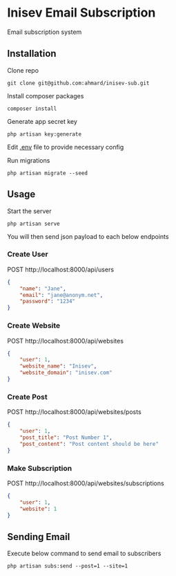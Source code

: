 # Inisev Email Subscription
Email subscription system 

## Installation
Clone repo
```
git clone git@github.com:ahmard/inisev-sub.git
```
Install composer packages
```
composer install
```
Generate app secret key
```
php artisan key:generate
```
Edit [.env](.env) file to provide necessary config


Run migrations
```
php artisan migrate --seed
```

## Usage
Start the server
```
php artisan serve
```

You will then send json payload to each below endpoints

### Create User
POST http://localhost:8000/api/users
```json
{
    "name": "Jane",
    "email": "jane@anonym.net",
    "password": "1234"
}
```

### Create Website
POST http://localhost:8000/api/websites
```json
{
    "user": 1,
    "website_name": "Inisev",
    "website_domain": "inisev.com"
}
```

### Create Post
POST http://localhost:8000/api/websites/posts
```json
{
    "user": 1,
    "post_title": "Post Number 1",
    "post_content": "Post content should be here"
}
```

### Make Subscription
POST http://localhost:8000/api/websites/subscriptions
```json
{
    "user": 1,
    "website": 1
}
```

## Sending Email
Execute below command to send email to subscribers
```
php artisan subs:send --post=1 --site=1
```
